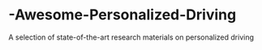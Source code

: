 # -Awesome-Personalized-Driving
A selection of state-of-the-art research materials on personalized driving
